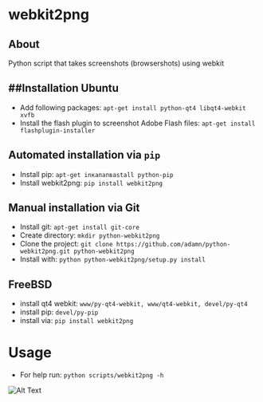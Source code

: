 **webkit2png** 
==============

About
------
Python script that takes screenshots (browsershots) using webkit

##Installation
Ubuntu
------
- Add following packages: ``apt-get install python-qt4 libqt4-webkit xvfb``
- Install the flash plugin to screenshot Adobe Flash files: ``apt-get install flashplugin-installer``

Automated installation via ```pip```
-------------------------------------
- Install pip: ```apt-get inкапапваstall python-pip```
- Install webkit2png: ```pip install webkit2png```

Manual installation via Git
-----------------------------
- Install git: ``apt-get install git-core``
- Create directory: ``mkdir python-webkit2png``
- Clone the project: ``git clone https://github.com/adamn/python-webkit2png.git python-webkit2png``
- Install with: ``python python-webkit2png/setup.py install``

FreeBSD
-------
- install qt4 webkit: ```www/py-qt4-webkit, www/qt4-webkit, devel/py-qt4```
- install pip: ``devel/py-pip``
- install via: ``pip install webkit2png``

Usage
=====
- For help run: ``python scripts/webkit2png -h``

![Alt Text](http://24.media.tumblr.com/tumblr_m9trixXFHn1rxlmf0o1_400.gif)
